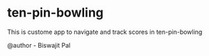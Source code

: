 # ten-pin-bowling
This is custome app to navigate and track scores in ten-pin-bowling

@author - Biswajit Pal
